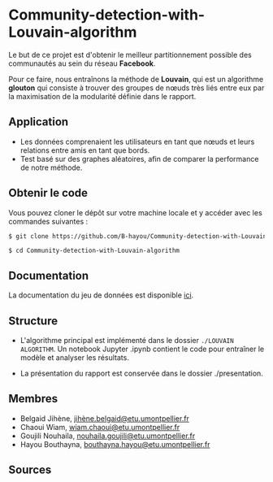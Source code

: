 # Community-detection-with-Louvain-algorithm

Le but de ce projet est d'obtenir le meilleur partitionnement possible des communautés au sein du réseau **Facebook**. 

Pour ce faire, nous entraînons la méthode de **Louvain**, qui est un algorithme **glouton** qui consiste à trouver des groupes de nœuds très liés entre eux par la maximisation de la modularité définie dans le rapport.    

## Application

* Les données comprenaient les utilisateurs en tant que nœuds et leurs relations entre amis en tant que bords.
* Test basé sur des graphes aléatoires, afin de comparer la performance de notre méthode. 


## Obtenir le code 

Vous pouvez cloner le dépôt sur votre machine locale et y accéder avec les commandes suivantes : 

```sh 
$ git clone https://github.com/B-hayou/Community-detection-with-Louvain-algorithm.git
```
```
$ cd Community-detection-with-Louvain-algorithm
```
## Documentation

La documentation du jeu de données est disponible [ici](https://snap.stanford.edu/data/ego-Facebook.html?fbclid=IwAR1HI3gBO5eqh7FfR3ZMBTADCMYftpHGoI7MN1kfZFDYwhEBNqvMqOei88c). 

## Structure 

* L'algorithme principal est implémenté dans le dossier `./LOUVAIN ALGORITHM`. Un notebook Jupyter .ipynb contient le code pour entraîner le modèle et analyser les résultats. 

* La présentation du rapport est conservée dans le dossier ./presentation. 

## Membres

- Belgaid Jihène, jihène.belgaid@etu.umontpellier.fr
- Chaoui Wiam, wiam.chaoui@etu.umontpellier.fr
- Goujili Nouhaila, nouhaila.goujili@etu.umontpellier.fr
- Hayou Bouthayna, bouthayna.hayou@etu.umontpellier.fr

## Sources



